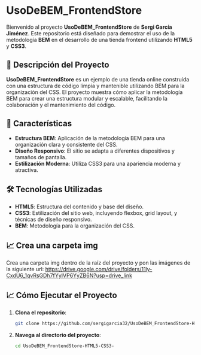 # UsoDeBEM_FrontendStore

Bienvenido al proyecto **UsoDeBEM_FrontendStore** de **Sergi García Jiménez**. Este repositorio está diseñado para demostrar el uso de la metodología **BEM** en el desarrollo de una tienda frontend utilizando **HTML5** y **CSS3**.

## 📂 Descripción del Proyecto

**UsoDeBEM_FrontendStore** es un ejemplo de una tienda online construida con una estructura de código limpia y mantenible utilizando BEM para la organización del CSS. El proyecto muestra cómo aplicar la metodología BEM para crear una estructura modular y escalable, facilitando la colaboración y el mantenimiento del código.

## 🚀 Características

- **Estructura BEM**: Aplicación de la metodología BEM para una organización clara y consistente del CSS.
- **Diseño Responsivo**: El sitio se adapta a diferentes dispositivos y tamaños de pantalla.
- **Estilización Moderna**: Utiliza CSS3 para una apariencia moderna y atractiva.

## 🛠️ Tecnologías Utilizadas

- **HTML5**: Estructura del contenido y base del diseño.
- **CSS3**: Estilización del sitio web, incluyendo flexbox, grid layout, y técnicas de diseño responsivo.
- **BEM**: Metodología para la organización del CSS.

## 📈 Crea una carpeta img

Crea una carpeta img dentro de la raíz del proyecto y pon las imágenes de la siguiente url:
https://drive.google.com/drive/folders/11ly-CxdU6_1qvRsGDh7fYyIVP6YyZB6N?usp=drive_link

## 📈 Cómo Ejecutar el Proyecto

1. **Clona el repositorio**:
    ```bash
    git clone https://github.com/sergigarcia32/UsoDeBEM_FrontendStore-HTML5-CSS3-.git
    ```
2. **Navega al directorio del proyecto**:
    ```bash
    cd UsoDeBEM_FrontendStore-HTML5-CSS3-
    ```
